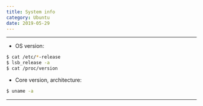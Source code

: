 ```yaml
---
title: System info
category: Ubuntu
date: 2019-05-29
---
```


-----

* OS version:
```bash
$ cat /etc/*-release
$ lsb_release -a
$ cat /proc/version
```

* Core version, architecture:
```bash
$ uname -a
```

-----